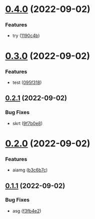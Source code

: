 # [0.4.0](https://github.com/andreilg/crispy-bassoon/compare/v0.3.0...v0.4.0) (2022-09-02)


### Features

* try ([1190c4b](https://github.com/andreilg/crispy-bassoon/commit/1190c4b19c261729801ed6b96bf8b0a4521d104f))



# [0.3.0](https://github.com/andreilg/crispy-bassoon/compare/v0.2.1...v0.3.0) (2022-09-02)


### Features

* test ([095f318](https://github.com/andreilg/crispy-bassoon/commit/095f318256986b3fd7b7ec1de2f1373b6186a58a))



## [0.2.1](https://github.com/andreilg/crispy-bassoon/compare/v0.2.0...v0.2.1) (2022-09-02)


### Bug Fixes

* skrt ([9f7b0e8](https://github.com/andreilg/crispy-bassoon/commit/9f7b0e88969e52d312966a4e5e62db552fbb3832))



# [0.2.0](https://github.com/andreilg/crispy-bassoon/compare/v0.1.1...v0.2.0) (2022-09-02)


### Features

* aiamg ([b3c6b7c](https://github.com/andreilg/crispy-bassoon/commit/b3c6b7c1547cd6461cfcd15301408db0d657d8ce))



## [0.1.1](https://github.com/andreilg/crispy-bassoon/compare/v0.1.0...v0.1.1) (2022-09-02)


### Bug Fixes

* asg ([f3fb4e2](https://github.com/andreilg/crispy-bassoon/commit/f3fb4e2281e0e8e26ed692230a84221677912e95))



